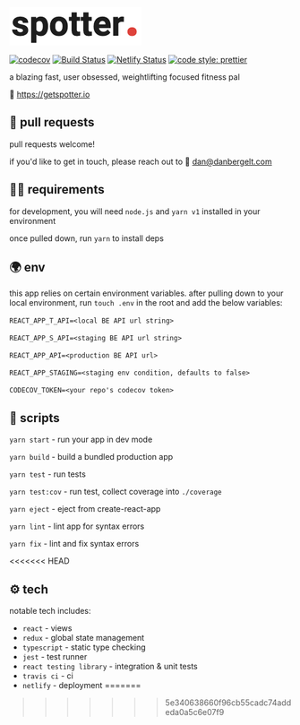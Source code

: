 ![Spotter Logo](spotter.png)

[![codecov](https://codecov.io/gh/danbergelt/spotter-fe/branch/master/graph/badge.svg)](https://codecov.io/gh/danbergelt/spotter-fe) [![Build Status](https://travis-ci.org/danbergelt/spotter-fe.svg?branch=master)](https://travis-ci.org/danbergelt/spotter-fe) [![Netlify Status](https://api.netlify.com/api/v1/badges/185ca328-a100-492f-9ded-ae95730184ff/deploy-status)](https://app.netlify.com/sites/practical-murdock-786867/deploys) [![code style: prettier](https://img.shields.io/badge/code_style-prettier-ff69b4.svg?style=flat-square)](https://github.com/prettier/prettier)

a blazing fast, user obsessed, weightlifting focused fitness pal

🔗 https://getspotter.io

## 🤝 pull requests

pull requests welcome!

if you'd like to get in touch, please reach out to 📧 dan@danbergelt.com

## 👨‍💻 requirements

for development, you will need `node.js` and `yarn v1` installed in your environment

once pulled down, run `yarn` to install deps

## 🌍 env

this app relies on certain environment variables. after pulling down to your local environment, run `touch .env` in the root and add the below variables:

`REACT_APP_T_API=<local BE API url string>`

`REACT_APP_S_API=<staging BE API url string>`

`REACT_APP_API=<production BE API url>`

`REACT_APP_STAGING=<staging env condition, defaults to false>`

`CODECOV_TOKEN=<your repo's codecov token>`

## 📜 scripts

`yarn start` - run your app in dev mode

`yarn build` - build a bundled production app

`yarn test` - run tests

`yarn test:cov` - run test, collect coverage into `./coverage`

`yarn eject` - eject from create-react-app

`yarn lint` - lint app for syntax errors

`yarn fix` - lint and fix syntax errors

<<<<<<< HEAD
## ⚙️ tech

notable tech includes:

- `react` - views
- `redux` - global state management
- `typescript` - static type checking
- `jest` - test runner
- `react testing library` - integration & unit tests
- `travis ci` - ci
- `netlify` - deployment
=======
>>>>>>> 5e340638660f96cb55cadc74addeda0a5c6e07f9
